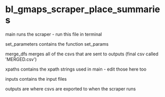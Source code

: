 # bl_gmaps_scraper_place_summaries
 
main runs the scraper - run this file in terminal

set_parameters contains the function set_params

merge_dfs merges all of the csvs that are sent to outputs (final csv called 'MERGED.csv')

xpaths contains the xpath strings used in main - edit those here too

inputs contains the input files

outputs are where csvs are exported to when the scraper runs
